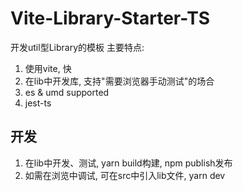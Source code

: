 # Vite-Library-Starter-TS
开发util型Library的模板
主要特点: 
1. 使用vite, 快
2. 在lib中开发库, 支持"需要浏览器手动测试"的场合
3. es & umd supported
4. jest-ts

## 开发
1. 在lib中开发、测试, yarn build构建, npm publish发布
2. 如需在浏览中调试, 可在src中引入lib文件, yarn dev